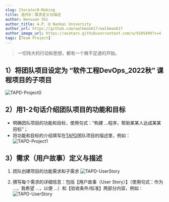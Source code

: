 ```yaml
---
slug: Iterator0-Making
title: 迭代0：需求定义与描述
author: Wenxuan Shi
author_title: A.P. @ Nankai University
author_url: https://github.com/walkman617/walkman617
author_image_url: https://avatars.githubusercontent.com/u/9105499?v=4
tags: [Team Project]
---
```


> 一切伟大的行动和思想，都有一个微不足道的开始。


## 1）将团队项目设定为 “软件工程DevOps_2022秋” 课程项目的子项目
![TAPD-Project0](/img/tutorial/tapd-project0.jpg)

## 2）用1-2句话介绍团队项目的功能和目标
- 明确团队项目的功能和目标，使用句式：“构建 ...程序，帮助某某人达成某某目标”；
- 将功能和目标的介绍填写在[TAPD](https://www.tapd.cn/)团队项目的描述里，例如：
![TAPD-Project1](/img/tutorial/tapd-project1.jpg)

## 3）需求（用户故事）定义与描述
1. 团队创建项目的功能需求和子需求
![TAPD-UserStory](/img/tutorial/tapd-UserStory0.jpg)

2. 撰写每个需求的详细信息：包括【用户故事（User Story）】（使用句式：作为 ...，我希望 ...，以便 ...）和【验收条件/标准】两部分内容，例如：
![TAPD-UserStory](/img/tutorial/tapd-UserStory1.jpg)
